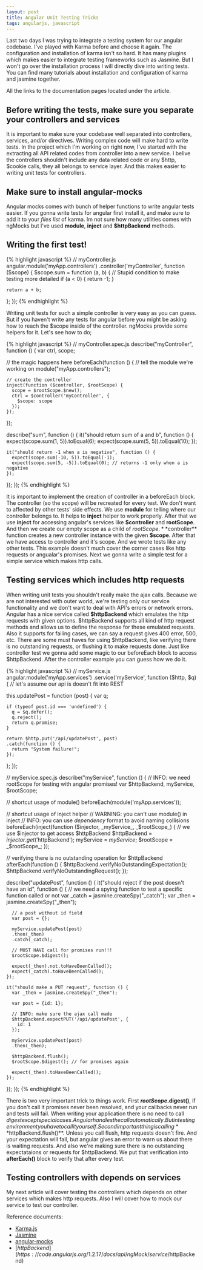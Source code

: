 ```yaml
---
layout: post
title: Angular Unit Testing Tricks 
tags: angularjs, javascript
---
```


Last two days I was trying to integrate a testing system for our angular codebase. I've played with Karma before and choose it again. The configuration and installation of karma isn't so hard. It has many plugins which makes easier to integrate testing frameworks such as Jasmine. But I won't go over the installation process I will directly dive into writing tests. You can find many tutorials about installation and configuration of karma and jasmine together.

All the links to the documentation pages located under the article.

## Before writing the tests, make sure you separate your controllers and services
It is important to make sure your codebase well separated into controllers, services, and/or directives. Writing complex code will make hard to write tests. In the project which I'm working on right now, I've started with the extracting all API related codes from controller into a new service. I belive the controllers shouldn't include any data related code or any $http, $cookie calls, they all belongs to service layer. And this makes easier to writing unit tests for controllers.

## Make sure to install angular-mocks
Angular mocks comes with bunch of helper functions to write angular tests easier. If you gonna write tests for angular first install it, and make sure to add it to your *files list* of karma. Im not sure how many utilities comes with ngMocks but I've used **module**, **inject** and **$httpBackend** methods.

## Writing the first test!
{% highlight javascript %}
// myController.js
angular.module('myApp.controllers')
.controller('myController', function ($scope) {
  $scope.sum = function (a, b) {
    // Stupid condition to make testing more detailed
    if (a < 0) {
      return -1;
    }

    return a + b;
  };
});
{% endhighlight %}

Writing unit tests for such a simple controller is very easy as you can guess. But if you haven't write any tests for angular before you might be asking how to reach the $scope inside of the controller. ngMocks provide some helpers for it. Let's see how to do;

{% highlight javascript %}
// myController.spec.js
describe("myController", function () {
  var ctrl, scope;

  // the magic happens here
  beforeEach(function () {
    // tell the module we're working on
    module("myApp.controllers");

    // create the controller
    inject(function ($controller, $rootScope) {
      scope = $rootScope.$new();
      ctrl = $controller('myController', {
        $scope: scope
      });
    });
  });

  describe("sum", function () {
    it("should return sum of a and b", function () {
      expect(scope.sum(1, 5)).toEqual(6);
      expect(scope.sum(5, 5)).toEqual(10);
    });

    it("should return -1 when a is negative", function () {
      expect(scope.sum(-10, 5)).toEqual(-1);
      expect(scope.sum(5, -5)).toEqual(0); // returns -1 only when a is negative
    });
  });
});
{% endhighlight %}

It is important to implement the creation of controller in a beforeEach block. The controller (so the scope) will be recreated for every test. We don't want to affected by other tests' side effects. We use **module** for telling where our controller belongs to. It helps to **inject** helper to work properly. After that we use **inject** for accessing angular's services like **$controller** and **rootScope**. And then we create our empty scope as a child of $rootScope. **$controller** function creates a new controller instance with the given **$scope**. After that we have access to controller and it's scope. And we wrote tests like any other tests. This example doesn't much cover the corner cases like http requests or angualar's promises. Next we gonna write a simple test for a simple service which makes http calls.

## Testing services which includes http requests
When writing unit tests you shouldn't really make the ajax calls. Because we are not interested with outer world, we're testing only our service functionality and we don't want to deal with API's errors or network errors. Angular has a nice service called **$httpBackend** which emulates the http requests with given options. $httpBackend supports all kind of http request methods and allows us to define the response for these emulated requests. Also it supports for failing cases, we can say a request gives 400 error, 500, etc. There are some must haves for using $httpBackend, like verifying there is no outstanding requests, or flushing it to make requests done. Just like controller test we gonna add some magic to our beforeEach block to access $httpBackend. After the controller example you can guess how we do it.

{% highlight javascript %}
// myService.js
angular.module('myApp.services')
.service('myService', function ($http, $q) {
  // let's assume our api is doesn't fit into REST
 
  this.updatePost = function (post) {
    var q;

    if (typeof post.id === 'undefined') {
      q = $q.defer();
      q.reject();
      return q.promise;
    }
    
    return $http.put('/api/updatePost', post)
    .catch(function () {
      return "System failure!";
    });
  };
});

// myService.spec.js
describe("myService", function () {
  // INFO: we need rootScope for testing with angular promises!
  var $httpBackend, myService, $rootScope;

  // shortcut usage of module()
  beforeEach(module('myApp.services'));

  // shortcut usage of inject helper
  // WARNING: you can't use module() in inject
  // INFO: you can use _dependency_ format to avoid naming collisions
  beforeEach(inject(function ($injector, _myService_, _$rootScope_) {
    // we use $injector to get access $httpBackend
    $httpBackend = $injector.get('$httpBackend');
    myService = _myService_;
    $rootScope = _$rootScope_;
  });

  // verifying there is no outstanding operation for $httpBackend
  afterEach(function () {
    $httpBackend.verifyNoOutstandingExpectation();
    $httpBackend.verifyNoOutstandingRequest();
  });

  describe("updatePost", function () {
    it("should reject if the post doesn't have an id", function () {
      // we need a spying function to test a specific function called or not
      var _catch = jasmine.createSpy("_catch");
      var _then  = jasmine.createSpy("_then");

      // a post without id field
      var post = {};

      myService.updatePost(post)
      .then(_then)
      .catch(_catch);

      // MUST HAVE call for promises run!!!
      $rootScope.$digest();

      expect(_then).not.toHaveBeenCalled();
      expect(_catch).toHaveBeenCalled();
    });

    it("should make a PUT request", function () {
      var _then = jasmine.createSpy("_then");
      
      var post = {id: 1};

      // INFO: make sure the ajax call made
      $httpBackend.expectPUT('/api/updatePost', {
        id: 1
      });

      myService.updatePost(post)
      .then(_then);

      $httpBackend.flush();
      $rootScope.$digest(); // for promises again
      
      expect(_then).toHaveBeenCalled();
    });
  });
});
{% endhighlight %}

There is two very important trick to things work. First **$rootScope.$digest()**, if you don't call it promises never been resolved, and your callbacks never run and tests will fail. When writing your application there is no need to call $digest except special cases. Angular handles the call automatically. But in testing environment you have to call it yourself. Second important thing is calling **$httpBackend.flush()**. Unless you call flush, http requests doesn't fire. And your expectation will fail, but angular gives an error to warn us about there is waiting requests. And also we're making sure there is no outstanding expectataions or requests for $httpBackend. We put that verification into **afterEach()** block to verify that after every test.

## Testing controllers with depends on services 
My next article will cover testing the controllers which depends on other services which makes http requests. Also I will cover how to mock our service to test our controller.

Reference documents:
- [Karma.js](http://karma-runner.github.io)
- [Jasmine](http://jasmine.github.io/2.0/introduction.html)
- [angular-mocks](https://code.angularjs.org/1.2.17/docs/api/ngMock)
- [$httpBackend](https://code.angularjs.org/1.2.17/docs/api/ngMock/service/$httpBackend)
